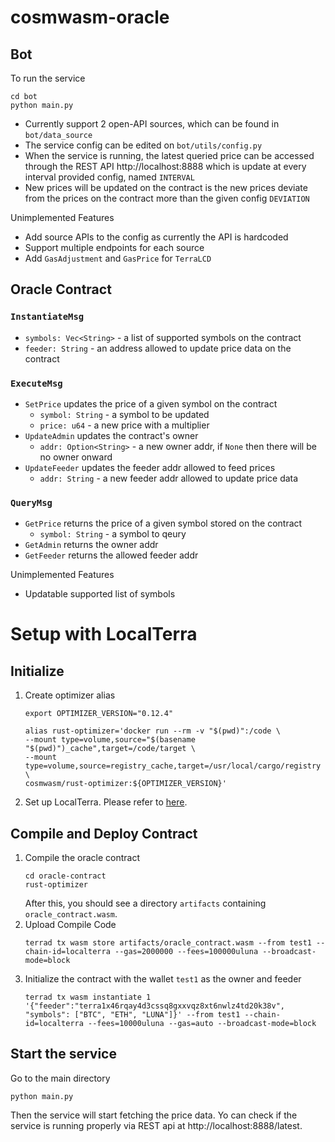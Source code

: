 # cosmwasm-oracle

## Bot
To run the service
```
cd bot
python main.py
```

- Currently support 2 open-API sources, which can be found in `bot/data_source`
- The service config can be edited on `bot/utils/config.py`
- When the service is running, the latest queried price can be accessed through the REST API http://localhost:8888 which is update at every interval provided config, named `INTERVAL`
- New prices will be updated on the contract is the new prices deviate from the prices on the contract more than the given config `DEVIATION` 

Unimplemented Features
- Add source APIs to the config as currently the API is hardcoded
- Support multiple endpoints for each source
- Add `GasAdjustment` and `GasPrice` for `TerraLCD`

## Oracle Contract
### `InstantiateMsg`
- `symbols: Vec<String>` - a list of supported symbols on the contract
- `feeder: String` - an address allowed to update price data on the contract
### `ExecuteMsg`
- `SetPrice` updates the price of a given symbol on the contract
    - `symbol: String` - a symbol to be updated
    - `price: u64` - a new price with a multiplier
- `UpdateAdmin` updates the contract's owner
    - `addr: Option<String>` - a new owner addr, if `None` then there will be no owner onward
- `UpdateFeeder` updates the feeder addr allowed to feed prices
    - `addr: String` - a new feeder addr allowed to update price data
### `QueryMsg`
- `GetPrice` returns the price of a given symbol stored on the contract
    - `symbol: String` - a symbol to qeury
- `GetAdmin` returns the owner addr
- `GetFeeder` returns the allowed feeder addr


Unimplemented Features
- Updatable supported list of symbols

# Setup with LocalTerra

## Initialize

1. Create optimizer alias
    ```
    export OPTIMIZER_VERSION="0.12.4"

    alias rust-optimizer='docker run --rm -v "$(pwd)":/code \
    --mount type=volume,source="$(basename "$(pwd)")_cache",target=/code/target \
    --mount type=volume,source=registry_cache,target=/usr/local/cargo/registry \
    cosmwasm/rust-optimizer:${OPTIMIZER_VERSION}'
    ```
2. Set up LocalTerra. Please refer to [here](https://github.com/terra-money/LocalTerra).

## Compile and Deploy Contract

1. Compile the oracle contract
    ```
    cd oracle-contract
    rust-optimizer
    ```
    After this, you should see a directory `artifacts` containing `oracle_contract.wasm`.
2. Upload Compile Code
    ```
    terrad tx wasm store artifacts/oracle_contract.wasm --from test1 --chain-id=localterra --gas=2000000 --fees=100000uluna --broadcast-mode=block
    ```
3. Initialize the contract with the wallet `test1` as the owner and feeder
    ```
    terrad tx wasm instantiate 1 '{"feeder":"terra1x46rqay4d3cssq8gxxvqz8xt6nwlz4td20k38v", "symbols": ["BTC", "ETH", "LUNA"]}' --from test1 --chain-id=localterra --fees=10000uluna --gas=auto --broadcast-mode=block
    ```
## Start the service
Go to the main directory
```
python main.py
```
Then the service will start fetching the price data. Yo can check if the service is running properly via REST api at http://localhost:8888/latest.

